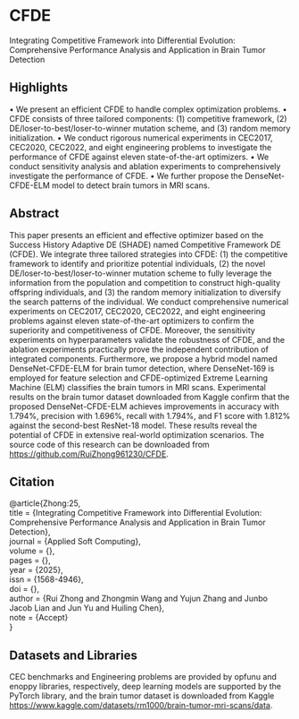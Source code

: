 # CFDE
Integrating Competitive Framework into Differential Evolution: Comprehensive Performance Analysis and Application in Brain Tumor Detection

## Highlights
• We present an efficient CFDE to handle complex optimization problems.
• CFDE consists of three tailored components: (1) competitive framework, (2) DE/loser-to-best/loser-to-winner mutation scheme, and (3) random memory initialization.
• We conduct rigorous numerical experiments in CEC2017, CEC2020, CEC2022, and eight engineering problems to investigate the performance of CFDE against eleven state-of-the-art optimizers.
• We conduct sensitivity analysis and ablation experiments to comprehensively investigate the performance of CFDE.
• We further propose the DenseNet-CFDE-ELM model to detect brain tumors in MRI scans.


## Abstract
This paper presents an efficient and effective optimizer based on the Success History Adaptive DE (SHADE) named Competitive Framework DE (CFDE). We integrate three tailored strategies into CFDE: (1) the competitive framework to identify and prioritize potential individuals, (2) the novel DE/loser-to-best/loser-to-winner mutation scheme to fully leverage the information from the population and competition to construct high-quality offspring individuals, and (3) the random memory initialization to diversify the search patterns of the individual. We conduct comprehensive numerical experiments on CEC2017, CEC2020, CEC2022, and eight engineering problems against eleven state-of-the-art optimizers to confirm the superiority and competitiveness of CFDE. Moreover, the sensitivity experiments on hyperparameters validate the robustness of CFDE, and the ablation experiments practically prove the independent contribution of integrated components. Furthermore, we propose a hybrid model named DenseNet-CFDE-ELM for brain tumor detection, where DenseNet-169 is employed for feature selection and CFDE-optimized Extreme Learning Machine (ELM) classifies the brain tumors in MRI scans. Experimental results on the brain tumor dataset downloaded from Kaggle confirm that the proposed DenseNet-CFDE-ELM achieves improvements in accuracy with 1.794\%, precision with 1.696\%, recall with 1.794\%, and F1 score with 1.812\% against the second-best ResNet-18 model. These results reveal the potential of CFDE in extensive real-world optimization scenarios. The source code of this research can be downloaded from https://github.com/RuiZhong961230/CFDE.
## Citation
@article{Zhong:25,  
title = {Integrating Competitive Framework into Differential Evolution: Comprehensive Performance Analysis and Application in Brain Tumor Detection},  
journal = {Applied Soft Computing},  
volume = {},  
pages = {},  
year = {2025},  
issn = {1568-4946},  
doi = {},  
author = {Rui Zhong and Zhongmin Wang and Yujun Zhang and Junbo Jacob Lian and Jun Yu and Huiling Chen},  
note = {Accept}  
}

## Datasets and Libraries
CEC benchmarks and Engineering problems are provided by opfunu and enoppy libraries, respectively, deep learning models are supported by the PyTorch library, and the brain tumor dataset is downloaded from Kaggle https://www.kaggle.com/datasets/rm1000/brain-tumor-mri-scans/data.
